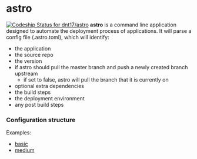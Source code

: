 # astro

[ ![Codeship Status for dnt17/astro](https://codeship.com/projects/4af7d1a0-4303-0134-bd17-76dd7bf7b13e/status?branch=dev)](https://codeship.com/projects/168314)
**astro** is a command line application designed to automate the deployment process of applications. It will parse a config file (.astro.toml), which will identify:

  - the application
  - the source repo
  - the version
  - if astro should pull the master branch and push a newly created branch upstream
    - if set to false, astro will pull the branch that it is currently on
  - optional extra dependencies
  - the build steps
  - the deployment environment
  - any post build steps

### Configuration structure

Examples:

  - [basic](examples/basic_example.toml)
  - [medium](examples/medium_example.toml)
